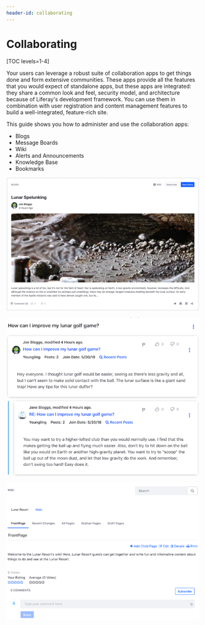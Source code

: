```yaml
---
header-id: collaborating
---
```


# Collaborating

[TOC levels=1-4]

Your users can leverage a robust suite of collaboration apps to get things done
and form extensive communities. These apps provide all the features that you
would expect of standalone apps, but these apps are integrated: they share
a common look and feel, security model, and architecture because of Liferay's
development framework. You can use them in combination with user registration
and content management features to build a well-integrated, feature-rich site. 

This guide shows you how to administer and use the collaboration apps: 

-   Blogs
-   Message Boards
-   Wiki
-   Alerts and Announcements
-   Knowledge Base
-   Bookmarks

![Figure 1: This blog entry looks fascinating.](../../../images/blog-entry-abstract.png)

![Figure 2: This is a great thread.](../../../images/message-boards-participate-in-threads.png)

![Figure 3: The Wiki widget displays your wiki on a Site page.](../../../images/wiki-page-full.png)
